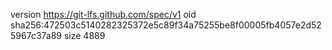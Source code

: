 version https://git-lfs.github.com/spec/v1
oid sha256:472503c5140282325372e5c89f34a75255be8f00005fb4057e2d525967c37a89
size 4889
